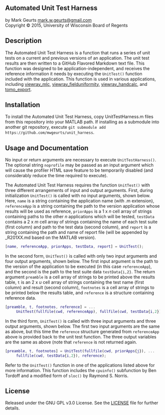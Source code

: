 ## Automated Unit Test Harness

by Mark Geurts <mark.w.geurts@gmail.com>
<br>Copyright &copy; 2015, University of Wisconsin Board of Regents

## Description

The Automated Unit Test Harness is a function that runs a series of unit tests on a current and previous versions of an application.  The unit test results are then written to a GitHub Flavored Markdown text file.  This function was designed to be application-independent, and receives the reference information it needs by executing the `UnitTest()` function included with the application. This function is used in various applications, including [viewray_mlc](https://github.com/mwgeurts/viewray_mlc), [viewray_fielduniformity](https://github.com/mwgeurts/viewray_fielduniformity), [viewray_handcalc](https://github.com/mwgeurts/viewray_handcalc), and [tomo_export](https://github.com/mwgeurts/tomo_export).
 
## Installation

To install the Automated Unit Test Harness, copy UnitTestHarness.m files from this repository into your MATLAB path.  If installing as a submodule into another git repository, execute `git submodule add https://github.com/mwgeurts/unit_harness`.

## Usage and Documentation

No input or return arguments are necessary to execute `UnitTestHarness()`. The optional string `noprofile` may be passed as an input argument which will cause the profiler HTML save feature to be temporarily disabled (and considerably reduce the time required to execute).

The Automated Unit Test Harness requires the function `UnitTest()` with three different arrangements of input and output arguments.  First, during initialization `UnitTest()` is called with no input arguments, shown below.  Here, `name` is a string containing the application name (with .m extension), `referenceApp` is a string containing the path to the version application whose results will be used as reference, `priorApps` is a 1 x _n_ cell array of strings containing paths to the other _n_ applications which will be tested, `testData` contains a 2 x _m_ cell array of strings containing the name of each test suite (first column) and path to the test data (second column), and `report` is a string containing the path and name of report file (will be appended by _R201XX.md based on the MATLAB version).

```matlab
[name, referenceApp, priorApps, testData, report] = UnitTest();
```

In the second form, `UnitTest()` is called with only two input arguments and four output arguments, shown below.  The first input argument is the path to the version of the application to be executed (in this case `referenceApp`), and the second is the path to the test suite data `testData{i,2}`.  The return argument `preamble` is a cell array of strings to be printed above the results table, `t` is an 2 x _u_ cell array of strings containing the test name (first column) and result (second column), `footnotes` is a cell array of strings to be printed below the results table, and `reference` is a structure containing reference data.

```matlab
[preamble, t, footnotes, reference] = ...
     UnitTest(fullfile(cwd, referenceApp), fullfile(cwd, testData{i,2}));
```

In the third form, `UnitTest()` is called with three input arguments and three output arguments, shown below.  The first two input arguments are the same as above, but this time the `reference` structure generated from `referenceApp` above is provided back to the unit test function.  The three output variables are the same as above (note that `reference` is not returned again.

```matlab
[preamble, t, footnotes] = UnitTest(fullfile(cwd, priorApps{j}), ...
     fullfile(cwd, testData{i,2}), reference);
```

Refer to the `UnitTest()` function in one of the applications listed above for more information. This function includes the `cpuinfo()` subfunction by Ben Tordoff and a modified form of `sloc()` by Raymond S. Norris.

## License

Released under the GNU GPL v3.0 License.  See the [LICENSE](LICENSE) file for further details.
